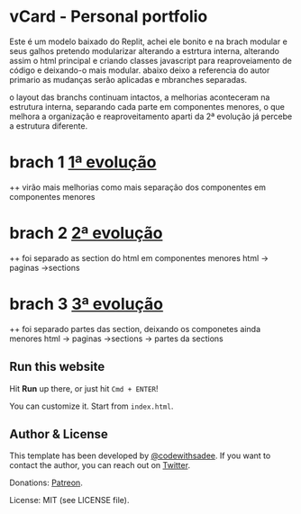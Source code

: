 # vCard - Personal portfolio

Este é um modelo baixado do Replit, achei ele bonito e na brach modular e seus galhos pretendo modularizar
alterando a estrtura interna, alterando assim o html principal e criando classes javascript para reaproveiamento de código e deixando-o mais modular.
abaixo deixo a referencia do autor primario as mudanças serão aplicadas e mbranches separadas.

o layout das branchs continuam intactos, a melhorias aconteceram na estrutura interna, separando cada parte em componentes menores, o que melhora a organização e reaproveitamento aparti da 2ª evolução já percebe a estrutura diferente.

# brach 1 [ 1ª evolução ](https://github.com/faustinopsy/portifolio_Modelo/tree/1-modular-js-class)
++ virão mais melhorias como mais separação dos componentes em componentes menores

# brach 2 [ 2ª evolução ](https://github.com/faustinopsy/portifolio_Modelo/tree/2-modular-sections)
++ foi separado as section do html em componentes menores
html -> paginas ->sections

# brach 3 [ 3ª evolução ](https://github.com/faustinopsy/portifolio_Modelo/tree/3-decomponto-sections)
++ foi separado partes das section, deixando os componetes ainda menores
html -> paginas ->sections -> partes da sections

## Run this website

Hit **Run** up there, or just hit `Cmd + ENTER`!

You can customize it. Start from `index.html`.

## Author & License

This template has been developed by [@codewithsadee](https://www.twitter.com/codewithsadee). If you want to contact the author, you can reach out on [Twitter](https://www.twitter.com/codewithsadee). 

Donations: [Patreon](https://patreon.com/codewithsadee).

License: MIT (see LICENSE file).
